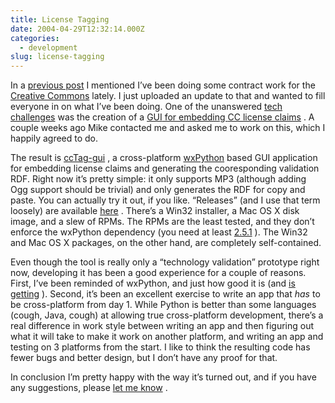 ```yaml
---
title: License Tagging
date: 2004-04-29T12:32:14.000Z
categories:
  - development
slug: license-tagging
---
```

In a [previous post][1]  I mentioned I’ve been doing some contract work for the [Creative Commons][2]  lately. I just uploaded an update to that and wanted to fill everyone in on what I’ve been doing. One of the unanswered [tech challenges][3]  was the creation of a [<span class="caps">GUI</span> for embedding <span class="caps">CC</span> license claims][3] . A couple weeks ago Mike contacted me and asked me to work on this, which I happily agreed to do.

The result is [ccTag-gui][4] , a cross-platform [wxPython][5]  based <span class="caps">GUI</span> application for embedding license claims and generating the cooresponding validation <span class="caps">RDF</span>. Right now it’s pretty simple: it only supports <span class="caps">MP3</span> (although adding Ogg support should be trivial) and only generates the <span class="caps">RDF</span> for copy and paste. You can actually try it out, if you like. “Releases” (and I use that term loosely) are available [here][6] . There’s a Win32 installer, a Mac <span class="caps">OS</span> X disk image, and a slew of RPMs. The RPMs are the least tested, and they don’t enforce the wxPython dependency (you need at least [2.5.1][7] ). The Win32 and Mac <span class="caps">OS</span> X packages, on the other hand, are completely self-contained.

Even though the tool is really only a “technology validation” prototype right now, developing it has been a good experience for a couple of reasons. First, I’ve been reminded of wxPython, and just how good it is (and [is getting][8] ). Second, it’s been an excellent exercise to write an app that _has_ to be cross-platform from day 1. While Python is better than some languages (cough, Java, cough) at allowing true cross-platform development, there’s a real difference in work style between writing an app and then figuring out what it will take to make it work on another platform, and writing an app and testing on 3 platforms from the start. I like to think the resulting code has fewer bugs and better design, but I don’t have any proof for that.

In conclusion I’m pretty happy with the way it’s turned out, and if you have any suggestions, please [let me know][9] .



 [1]: http://www.yergler.net/averages/archives/2004/04/16/random_life_notes
 [2]: http://creativecommons.org
 [3]: http://creativecommons.org/technology/challenges
 [4]: http://cvs.sourceforge.net/viewcvs.py/cctools/cctag-gui/
 [5]: http://wxpython.org
 [6]: http://yergler.net/projects/cctag/releases/
 [7]: http://wxpython.org/download.php#binaries
 [8]: http://www.yergler.net/averages/archives/2004/04/07/wx_rocks
 [9]: /contact
